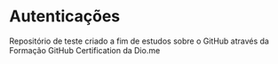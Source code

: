 # Autenticações
Repositório de teste criado a fim de estudos sobre o GitHub através da Formação GitHub Certification da Dio.me
